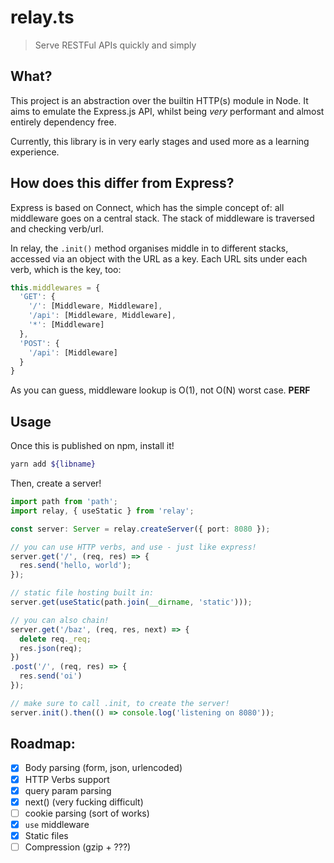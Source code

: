 # relay.ts
> Serve RESTFul APIs quickly and simply

## What?
This project is an abstraction over the builtin HTTP(s) module in Node. It aims to emulate the Express.js API, whilst being *very* performant and almost entirely dependency free.

Currently, this library is in very early stages and used more as a learning experience.

## How does this differ from Express?
Express is based on Connect, which has the simple concept of: all middleware goes on a central stack. The stack of middleware is traversed and checking verb/url.

In relay, the `.init()` method organises middle in to different stacks, accessed via an object with the URL as a key. Each URL sits under each verb, which is the key, too:

```js
this.middlewares = {
  'GET': {
    '/': [Middleware, Middleware],
    '/api': [Middleware, Middleware],
    '*': [Middleware]
  },
  'POST': {
    '/api': [Middleware]
  }
}
```

As you can guess, middleware lookup is O(1), not O(N) worst case. **PERF**

## Usage
Once this is published on npm, install it!

```zsh
yarn add ${libname}
```

Then, create a server!

```ts
import path from 'path';
import relay, { useStatic } from 'relay';

const server: Server = relay.createServer({ port: 8080 });

// you can use HTTP verbs, and use - just like express!
server.get('/', (req, res) => {
  res.send('hello, world');
});

// static file hosting built in:
server.get(useStatic(path.join(__dirname, 'static')));

// you can also chain!
server.get('/baz', (req, res, next) => {
  delete req._req;
  res.json(req);
})
.post('/', (req, res) => {
  res.send('oi')
});

// make sure to call .init, to create the server!
server.init().then(() => console.log('listening on 8080'));
```

## Roadmap:
- [x] Body parsing (form, json, urlencoded)
- [x] HTTP Verbs support
- [x] query param parsing
- [x] next() (very fucking difficult)
- [ ] cookie parsing (sort of works)
- [x] `use` middleware
- [x] Static files
- [ ] Compression (gzip + ???)